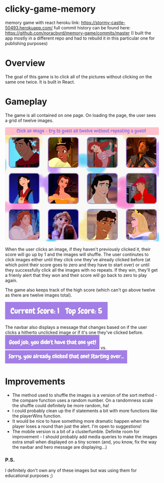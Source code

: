 # clicky-game-memory
memory game with react
heroku link: https://stormy-castle-50493.herokuapp.com/
full commit history can be found here: https://github.com/noracbyrd/memory-game/commits/master
(I built the app mostly in a different repo and had to rebuild it in this particular one for publishing purposes)

# Overview
The goal of this game is to click all of the pictures without clicking on the same one twice. It is built in React.

# Gameplay
The game is all contained on one page. On loading the page, the user sees a grid of twelve images. 

![gameboard](public/images/screenshots/gameboard.jpg)

When the user clicks an image, if they haven't previously clicked it, their score will go up by 1 and the images will shuffle. The user continutes to click images either until they click one they've already clicked before (at which point their score goes to zero and they have to start over) or until they successfully click all the images with no repeats. If they win, they'll get a frienly alert that they won and their score will go back to zero to play again. 

The game also keeps track of the high score (which can't go above twelve as there are twelve images total). 

![top score](public/images/screenshots/topscore.jpg)

The navbar also displays a message that changes based on if the user clicks a hitherto unclicked image or if it's one they've clicked before. 
![unclicked image](public/images/screenshots/newclick.jpg) vs. ![hitherto clicked image](public/images/screenshots/oldclick.jpg)


# Improvements
* The method used to shuffle the images is a version of the sort method - the compare function uses a random number. On a randomness scale the shuffle could definitely be more random, ha!
* I could probably clean up the if statements a bit with more functions like the playerWins function.
* It would be nice to have something more dramatic happen when the player loses a round than just the alert. I'm open to suggestions!
* The mobile version is a bit of a clusterfumble. Definite room for improvement - I should probably add media queries to make the images extra small when displayed on a tiny screen (and, you know, fix the way the navbar and hero message are displaying...)

### P.S.
I definitely don't own any of these images but was using them for educational purposes ;)
